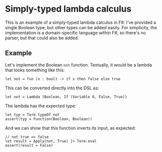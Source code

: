 # Simply-typed lambda calculus
This is an example of a simply-typed lambda calculus in F#. I've provided a single Boolean type, but other types can be added easily. For simplicity, the implementation is a domain-specific language within F#, so there's no parser, but that could also be added.
## Example
Let's implement the Boolean `not` function. Textually, it would be a lambda that looks something like this:
```F#
let not = fun (x : bool) -> if x then false else true
```
This can be converted directly into the DSL as:
```F#
let not = Lambda (Boolean, If (Variable 0, False, True))
```
The lambda has the expected type:
```F#
let typ = Term.typeOf not
assert(typ = Function(Boolean, Boolean))
```
And we can show that this function inverts its input, as expected:
```F#
// not true => false
let result = Apply(not, True) |> Term.eval
assert(result = False)
```
